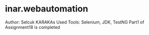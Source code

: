 # inar.webautomation
Author: Selcuk KARAKAs
Used Tools: Selenium, JDK, TestNG
Part1 of Assignment18 is completed

